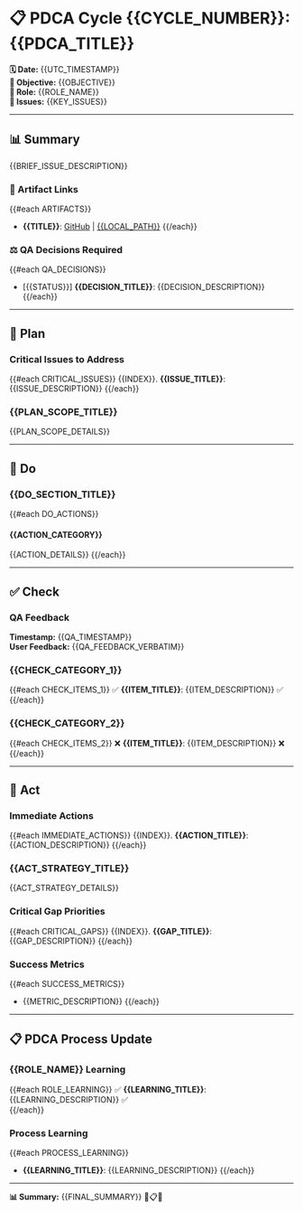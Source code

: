 # 📋 **PDCA Cycle {{CYCLE_NUMBER}}: {{PDCA_TITLE}}**

**🗓️ Date:** {{UTC_TIMESTAMP}}  
**🎯 Objective:** {{OBJECTIVE}}  
**👤 Role:** {{ROLE_NAME}}  
**🚨 Issues:** {{KEY_ISSUES}}

---

## **📊 Summary**

{{BRIEF_ISSUE_DESCRIPTION}}

### **🔗 Artifact Links**

{{#each ARTIFACTS}}
- **{{TITLE}}**: [GitHub]({{GITHUB_URL}}) | [{{LOCAL_PATH}}]({{LOCAL_PATH}})
{{/each}}

### **⚖️ QA Decisions Required**

{{#each QA_DECISIONS}}
- [{{STATUS}}] **{{DECISION_TITLE}}**: {{DECISION_DESCRIPTION}}
{{/each}}

---

## **📝 Plan**

### **Critical Issues to Address**
{{#each CRITICAL_ISSUES}}
{{INDEX}}. **{{ISSUE_TITLE}}**: {{ISSUE_DESCRIPTION}}
{{/each}}

### **{{PLAN_SCOPE_TITLE}}**
{{PLAN_SCOPE_DETAILS}}

---

## **🔧 Do**

### **{{DO_SECTION_TITLE}}**

{{#each DO_ACTIONS}}
#### **{{ACTION_CATEGORY}}**
{{ACTION_DETAILS}}
{{/each}}

---

## **✅ Check**

### **QA Feedback**
**Timestamp:** {{QA_TIMESTAMP}}  
**User Feedback:** {{QA_FEEDBACK_VERBATIM}}

### **{{CHECK_CATEGORY_1}}**
{{#each CHECK_ITEMS_1}}
✅ **{{ITEM_TITLE}}**: {{ITEM_DESCRIPTION}} ✅  
{{/each}}

### **{{CHECK_CATEGORY_2}}**
{{#each CHECK_ITEMS_2}}
❌ **{{ITEM_TITLE}}**: {{ITEM_DESCRIPTION}} ❌  
{{/each}}

---

## **🚀 Act**

### **Immediate Actions**
{{#each IMMEDIATE_ACTIONS}}
{{INDEX}}. **{{ACTION_TITLE}}**: {{ACTION_DESCRIPTION}}
{{/each}}

### **{{ACT_STRATEGY_TITLE}}**
{{ACT_STRATEGY_DETAILS}}

### **Critical Gap Priorities**
{{#each CRITICAL_GAPS}}
{{INDEX}}. **{{GAP_TITLE}}**: {{GAP_DESCRIPTION}}
{{/each}}

### **Success Metrics**
{{#each SUCCESS_METRICS}}
- {{METRIC_DESCRIPTION}}
{{/each}}

---

## **📋 PDCA Process Update**

### **{{ROLE_NAME}} Learning**
{{#each ROLE_LEARNING}}
✅ **{{LEARNING_TITLE}}**: {{LEARNING_DESCRIPTION}} ✅  
{{/each}}

### **Process Learning**
{{#each PROCESS_LEARNING}}
- **{{LEARNING_TITLE}}**: {{LEARNING_DESCRIPTION}}
{{/each}}

---

**📊 Summary:** {{FINAL_SUMMARY}} 🚨📋✅
